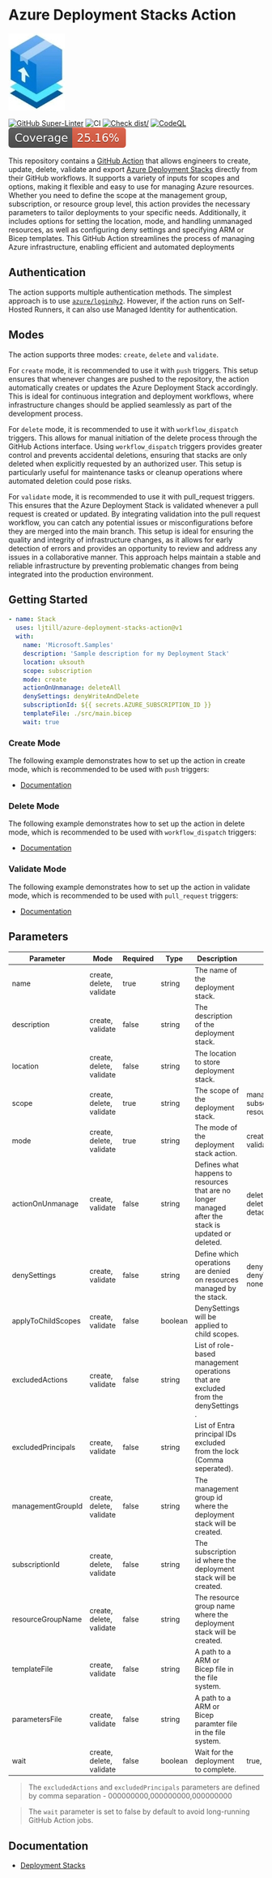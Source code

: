 # Azure Deployment Stacks Action

![Icon](./docs/static/stacks-medium.jpg)

[![GitHub Super-Linter](https://github.com/ljtill/azure-deployment-stacks-action/actions/workflows/linter.yml/badge.svg)](https://github.com/super-linter/super-linter)
![CI](https://github.com/ljtill/azure-deployment-stacks-action/actions/workflows/ci.yml/badge.svg)
[![Check dist/](https://github.com/ljtill/azure-deployment-stacks-action/actions/workflows/check-dist.yml/badge.svg)](https://github.com/ljtill/azure-deployment-stacks-action/actions/workflows/check-dist.yml)
[![CodeQL](https://github.com/ljtill/azure-deployment-stacks-action/actions/workflows/codeql-analysis.yml/badge.svg)](https://github.com/ljtill/azure-deployment-stacks-action/actions/workflows/codeql-analysis.yml)
[![Coverage](./badges/coverage.svg)](./badges/coverage.svg)

This repository contains a [GitHub Action](https://docs.github.com/actions) that
allows engineers to create, update, delete, validate and export
[Azure Deployment Stacks](https://learn.microsoft.com/azure/azure-resource-manager/bicep/deployment-stacks)
directly from their GitHub workflows. It supports a variety of inputs for scopes
and options, making it flexible and easy to use for managing Azure resources.
Whether you need to define the scope at the management group, subscription, or
resource group level, this action provides the necessary parameters to tailor
deployments to your specific needs. Additionally, it includes options for
setting the location, mode, and handling unmanaged resources, as well as
configuring deny settings and specifying ARM or Bicep templates. This GitHub
Action streamlines the process of managing Azure infrastructure, enabling
efficient and automated deployments

## Authentication

The action supports multiple authentication methods. The simplest approach is to
use [`azure/login@v2`](https://github.com/azure/login). However, if the action
runs on Self-Hosted Runners, it can also use Managed Identity for
authentication.

## Modes

The action supports three modes: `create`, `delete` and `validate`.

For `create` mode, it is recommended to use it with `push` triggers. This setup
ensures that whenever changes are pushed to the repository, the action
automatically creates or updates the Azure Deployment Stack accordingly. This is
ideal for continuous integration and deployment workflows, where infrastructure
changes should be applied seamlessly as part of the development process.

For `delete` mode, it is recommended to use it with `workflow_dispatch`
triggers. This allows for manual initiation of the delete process through the
GitHub Actions interface. Using `workflow_dispatch` triggers provides greater
control and prevents accidental deletions, ensuring that stacks are only deleted
when explicitly requested by an authorized user. This setup is particularly
useful for maintenance tasks or cleanup operations where automated deletion
could pose risks.

For `validate` mode, it is recommended to use it with pull_request triggers.
This ensures that the Azure Deployment Stack is validated whenever a pull
request is created or updated. By integrating validation into the pull request
workflow, you can catch any potential issues or misconfigurations before they
are merged into the main branch. This setup is ideal for ensuring the quality
and integrity of infrastructure changes, as it allows for early detection of
errors and provides an opportunity to review and address any issues in a
collaborative manner. This approach helps maintain a stable and reliable
infrastructure by preventing problematic changes from being integrated into the
production environment.

## Getting Started

```yaml
- name: Stack
  uses: ljtill/azure-deployment-stacks-action@v1
  with:
    name: 'Microsoft.Samples'
    description: 'Sample description for my Deployment Stack'
    location: uksouth
    scope: subscription
    mode: create
    actionOnUnmanage: deleteAll
    denySettings: denyWriteAndDelete
    subscriptionId: ${{ secrets.AZURE_SUBSCRIPTION_ID }}
    templateFile: ./src/main.bicep
    wait: true
```

### Create Mode

The following example demonstrates how to set up the action in create mode,
which is recommended to be used with `push` triggers:

- [Documentation](./docs/README.md#create)

### Delete Mode

The following example demonstrates how to set up the action in delete mode,
which is recommended to be used with `workflow_dispatch` triggers:

- [Documentation](./docs/README.md#delete)

### Validate Mode

The following example demonstrates how to set up the action in validate mode,
which is recommended to be used with `pull_request` triggers:

- [Documentation](./docs/README.md#validate)

## Parameters

| Parameter          | Mode                     | Required | Type    | Description                                                                                         | Values                                       |
| ------------------ | ------------------------ | -------- | ------- | --------------------------------------------------------------------------------------------------- | -------------------------------------------- |
| name               | create, delete, validate | true     | string  | The name of the deployment stack.                                                                   |                                              |
| description        | create, validate         | false    | string  | The description of the deployment stack.                                                            |                                              |
| location           | create, delete, validate | false    | string  | The location to store deployment stack.                                                             |                                              |
| scope              | create, delete, validate | true     | string  | The scope of the deployment stack.                                                                  | managementGroup, subscription, resourceGroup |
| mode               | create, delete, validate | true     | string  | The mode of the deployment stack action.                                                            | create, delete, validate                     |
| actionOnUnmanage   | create, validate         | false    | string  | Defines what happens to resources that are no longer managed after the stack is updated or deleted. | deleteAll, deleteResources, detachAll        |
| denySettings       | create, validate         | false    | string  | Define which operations are denied on resources managed by the stack.                               | denyDelete, denyWriteAndDelete, none         |
| applyToChildScopes | create, validate         | false    | boolean | DenySettings will be applied to child scopes.                                                       |                                              |
| excludedActions    | create, validate         | false    | string  | List of role-based management operations that are excluded from the denySettings .                  |                                              |
| excludedPrincipals | create, validate         | false    | string  | List of Entra principal IDs excluded from the lock (Comma seperated).                               |                                              |
| managementGroupId  | create, delete, validate | false    | string  | The management group id where the deployment stack will be created.                                 |                                              |
| subscriptionId     | create, delete, validate | false    | string  | The subscription id where the deployment stack will be created.                                     |                                              |
| resourceGroupName  | create, delete, validate | false    | string  | The resource group name where the deployment stack will be created.                                 |                                              |
| templateFile       | create, validate         | false    | string  | A path to a ARM or Bicep file in the file system.                                                   |                                              |
| parametersFile     | create, validate         | false    | string  | A path to a ARM or Bicep paramter file in the file system.                                          |                                              |
| wait               | create, delete, validate | false    | boolean | Wait for the deployment to complete.                                                                | true, false                                  |

> The `excludedActions` and `excludedPrincipals` parameters are defined by comma
> separation - 000000000,000000000,000000000

> The `wait` parameter is set to false by default to avoid long-running GitHub
> Action jobs.

## Documentation

- [Deployment Stacks](https://learn.microsoft.com/azure/azure-resource-manager/bicep/deployment-stacks)
